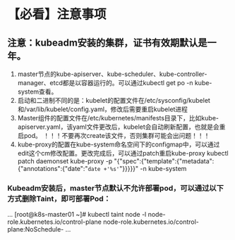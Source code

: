 # 【必看】注意事项
## 注意：kubeadm安装的集群，证书有效期默认是一年。
1. master节点的kube-apiserver、kube-scheduler、kube-controller-manager、etcd都是以容器运行的。可以通过kubectl get po -n kube-system查看。
2. 启动和二进制不同的是：kubelet的配置文件在/etc/sysconfig/kubelet和/var/lib/kubelet/config.yaml，修改后需要重启kubelet进程
3. Master组件的配置文件在/etc/kubernetes/manifests目录下，比如kube-apiserver.yaml，该yaml文件更改后，kubelet会自动刷新配置，也就是会重启pod。
！！！不要再次create该文件，否则集群可能会出问题！！！
4. kube-proxy的配置在kube-system命名空间下的configmap中，可以通过edit这个cm修改配置。更改完成后，可以通过patch重启kube-proxy
kubectl patch daemonset kube-proxy -p "{\"spec\":{\"template\":{\"metadata\":{\"annotations\":{\"date\":\"`date +'%s'`\"}}}}}" -n kube-system



### Kubeadm安装后，master节点默认不允许部署pod，可以通过以下方式删除Taint，即可部署Pod：
…
[root@k8s-master01 ~]# kubectl  taint node  -l node-role.kubernetes.io/control-plane node-role.kubernetes.io/control-plane:NoSchedule-
…


